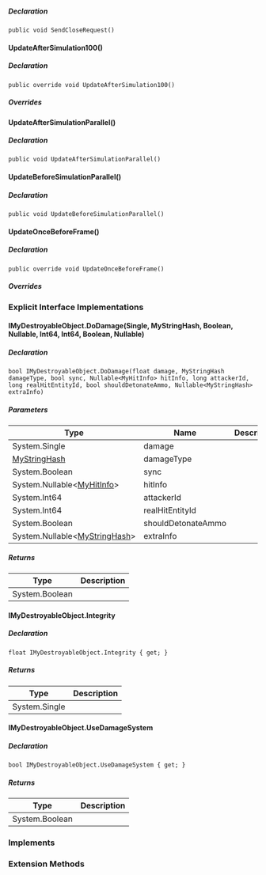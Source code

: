 ##### Declaration

```
public void SendCloseRequest()
```

#### UpdateAfterSimulation100()

##### Declaration

```
public override void UpdateAfterSimulation100()
```

##### Overrides

#### UpdateAfterSimulationParallel()

##### Declaration

```
public void UpdateAfterSimulationParallel()
```

#### UpdateBeforeSimulationParallel()

##### Declaration

```
public void UpdateBeforeSimulationParallel()
```

#### UpdateOnceBeforeFrame()

##### Declaration

```
public override void UpdateOnceBeforeFrame()
```

##### Overrides

### Explicit Interface Implementations

#### IMyDestroyableObject.DoDamage(Single, MyStringHash, Boolean, Nullable<MyHitInfo>, Int64, Int64, Boolean, Nullable<MyStringHash>)

##### Declaration

```
bool IMyDestroyableObject.DoDamage(float damage, MyStringHash damageType, bool sync, Nullable<MyHitInfo> hitInfo, long attackerId, long realHitEntityId, bool shouldDetonateAmmo, Nullable<MyStringHash> extraInfo)
```

##### Parameters

| Type | Name | Description |
| --- | --- | --- |
| System.Single | damage |     |
| [MyStringHash](https://keensoftwarehouse.github.io/SpaceEngineersModAPI/api/VRage.Utils.MyStringHash.html) | damageType |     |
| System.Boolean | sync |     |
| System.Nullable<[MyHitInfo](https://keensoftwarehouse.github.io/SpaceEngineersModAPI/api/VRage.Game.ModAPI.MyHitInfo.html)\> | hitInfo |     |
| System.Int64 | attackerId |     |
| System.Int64 | realHitEntityId |     |
| System.Boolean | shouldDetonateAmmo |     |
| System.Nullable<[MyStringHash](https://keensoftwarehouse.github.io/SpaceEngineersModAPI/api/VRage.Utils.MyStringHash.html)\> | extraInfo |     |

##### Returns

| Type | Description |
| --- | --- |
| System.Boolean |     |

#### IMyDestroyableObject.Integrity

##### Declaration

```
float IMyDestroyableObject.Integrity { get; }
```

##### Returns

| Type | Description |
| --- | --- |
| System.Single |     |

#### IMyDestroyableObject.UseDamageSystem

##### Declaration

```
bool IMyDestroyableObject.UseDamageSystem { get; }
```

##### Returns

| Type | Description |
| --- | --- |
| System.Boolean |     |

### Implements

### Extension Methods